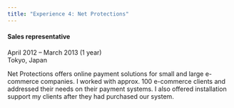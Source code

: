 ```yaml
---
title: "Experience 4: Net Protections"
---
```


#### Sales representative

<p class="resume-date">April 2012 – March 2013 (1 year)<br>Tokyo, Japan</p>

Net Protections offers online payment solutions for small and large e-commerce companies. I worked with approx. 100 e-commerce clients and addressed their needs on their payment systems. I also offered installation support my clients after they had purchased our system.
